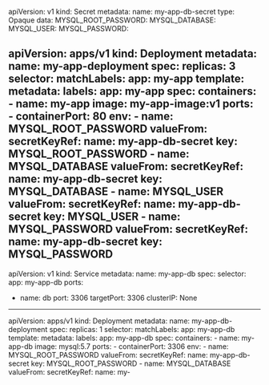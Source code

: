 apiVersion: v1
kind: Secret
metadata:
  name: my-app-db-secret
type: Opaque
data:
  MYSQL_ROOT_PASSWORD: <base64 encoded root password>
  MYSQL_DATABASE: <base64 encoded database name>
  MYSQL_USER: <base64 encoded user name>
  MYSQL_PASSWORD: <base64 encoded password>





apiVersion: apps/v1
kind: Deployment
metadata:
  name: my-app-deployment
spec:
  replicas: 3
  selector:
    matchLabels:
      app: my-app
  template:
    metadata:
      labels:
        app: my-app
    spec:
      containers:
      - name: my-app
        image: my-app-image:v1
        ports:
        - containerPort: 80
        env:
        - name: MYSQL_ROOT_PASSWORD
          valueFrom:
            secretKeyRef:
              name: my-app-db-secret
              key: MYSQL_ROOT_PASSWORD
        - name: MYSQL_DATABASE
          valueFrom:
            secretKeyRef:
              name: my-app-db-secret
              key: MYSQL_DATABASE
        - name: MYSQL_USER
          valueFrom:
            secretKeyRef:
              name: my-app-db-secret
              key: MYSQL_USER
        - name: MYSQL_PASSWORD
          valueFrom:
            secretKeyRef:
              name: my-app-db-secret
              key: MYSQL_PASSWORD
---
apiVersion: v1
kind: Service
metadata:
  name: my-app-db
spec:
  selector:
    app: my-app-db
  ports:
  - name: db
    port: 3306
    targetPort: 3306
  clusterIP: None
---
apiVersion: apps/v1
kind: Deployment
metadata:
  name: my-app-db-deployment
spec:
  replicas: 1
  selector:
    matchLabels:
      app: my-app-db
  template:
    metadata:
      labels:
        app: my-app-db
    spec:
      containers:
      - name: my-app-db
        image: mysql:5.7
        ports:
        - containerPort: 3306
        env:
        - name: MYSQL_ROOT_PASSWORD
          valueFrom:
            secretKeyRef:
              name: my-app-db-secret
              key: MYSQL_ROOT_PASSWORD
        - name: MYSQL_DATABASE
          valueFrom:
            secretKeyRef:
              name: my-
